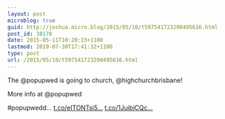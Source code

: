 ```yaml
---
layout: post
microblog: true
guid: http://joshua.micro.blog/2015/05/10/t597541723200495616.html
post_id: 38178
date: 2015-05-11T10:20:23+1100
lastmod: 2019-07-30T17:41:32+1100
type: post
url: /2015/05/10/t597541723200495616.html
---
```

The @popupwed is going to church, @highchurchbrisbane!

More info at @popupwed

#popupwedd… [t.co/eITONTsi5...](http://t.co/eITONTsi5f) [t.co/1JuibjCQc...](http://t.co/1JuibjCQci)
